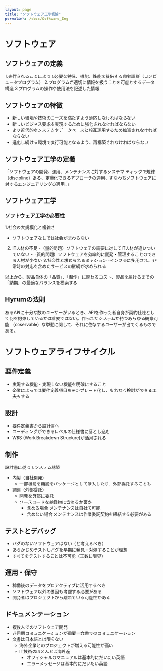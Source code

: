 ```yaml
---
layout: page
title: "ソフトウェア工学概論"
permalink: /docs/Software_Eng
---
```


# ソフトウェア

## ソフトウェアの定義
1.実行されることによって必要な特性、機能、性能を提供する命令語群（コンピュータプログラム） 
2.プログラムが適切に情報を扱うことを可能とするデータ構造 
3.プログラムの操作や使用法を記述した情報

## ソフトウェアの特徴
- 新しい環境や技術のニーズを満たすよう適応しなければならない  
- 新しいビジネス要求を実現するために強化されなければならない  
- より近代的なシステムやデータベースと相互運用するため拡張されなければならない 
- 進化し続ける環境で実行可能となるよう、再構築されなければならない

## ソフトウェア工学の定義
「ソフトウェアの開発、運用、メンテナンスに対するシステマ  ティックで規律（discipline）ある、定量化できるアプローチの適用、すなわちソフトウェアに対するエンジニアリングの適用。」 

## ソフトウェア工学
### ソフトウェア工学の必要性
1.社会の大規模化と複雑さ
- ソフトウェアなしでは社会がまわらない
2. IT人材の不足
-（量的問題）ソフトウェアの需要に対してIT人材が追いついていない
-（質的問題）ソフトウェアを効率的に開発・管理することのできる人材が少ない
3.社会性と求められるミッション
-インフラに多用され、非常時の対応を含めたサービスの継続が求められる

以上から、製品自体の「品質」、「制作」に関わるコスト、製品を届けるまでの「納期」の最適なバランスを模索する

## Hyrumの法則
あるAPIに十分な数のユーザーがいるとき、APIを作った者自身が契約仕様として何を約束しているかは重要ではない。作られたシステムが持つあらゆる観察可能 （observable）な挙動に関して、それに依存するユーザーが出てくるものである。

# ソフトウェアライフサイクル
## 要件定義
- 実現する機能・実現しない機能を明確にすること
- 企業によっては要件定義項目をテンプレート化し、もれなく検討ができる工夫もする

## 設計
- 要件定義書から設計書へ
- コーディングができるレベルの仕様書に落とし込む
- WBS (Work Breakdown Structure)が活用される

## 制作
設計書に従ってシステム構築
- 内製（自社開発）
    - 一部機能を機能をパッケージとして購入したり、外部委託することも
- 調達（外部委託）
    - 開発を外部に委託
    - ソースコードを納品物に含めるか否か
        - 含める場合
        メンテナンスは自社で可能
        - 含めない場合
        メンテナンスは作業委託契約を締結する必要がある

## テストとデバッグ
- バグのないソフトウェアはない（と考えるべき）
- あらかじめテストしバグを早期に発見・対処することが理想
- すべてをテストすることは不可能（工数に限界）

## 運用・保守
- 稼働後のデータをプロアクティブに活用するべき
- ソフトウェア以外の要因も考慮する必要がある
- 開発者はプロジェクトから離れている可能性がある

## ドキュメンテーション
- 複数人でのソフトウェア開発
- 非同期コミュニケーションが重要＝文書でのコミュニケーション
- 文書は日本語とは限らない
    - 海外企業とのプロジェクトが増える可能性が高い
    - IT技術のほとんどは海外産
        - オフィシャルのマニュアルは基本的にだいたい英語
        - エラーメッセージは基本的にだいたい英語
